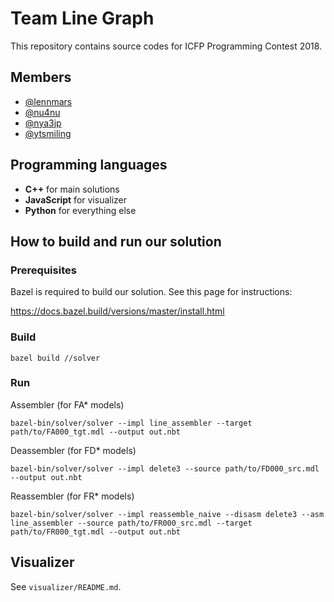 Team Line Graph
===============

This repository contains source codes for ICFP Programming Contest 2018.


Members
-------

- [@lennmars](https://github.com/lennmars)
- [@nu4nu](https://github.com/nu4nu)
- [@nya3jp](https://github.com/nya3jp)
- [@ytsmiling](https://github.com/ytsmiling)


Programming languages
---------------------

- **C++** for main solutions
- **JavaScript** for visualizer
- **Python** for everything else


How to build and run our solution
---------------------------------

### Prerequisites

Bazel is required to build our solution. See this page for instructions:

https://docs.bazel.build/versions/master/install.html

### Build

```
bazel build //solver
```

### Run

Assembler (for FA* models)

```
bazel-bin/solver/solver --impl line_assembler --target path/to/FA000_tgt.mdl --output out.nbt
```

Deassembler (for FD* models)
```
bazel-bin/solver/solver --impl delete3 --source path/to/FD000_src.mdl --output out.nbt
```

Reassembler (for FR* models)
```
bazel-bin/solver/solver --impl reassemble_naive --disasm delete3 --asm line_assembler --source path/to/FR000_src.mdl --target path/to/FR000_tgt.mdl --output out.nbt
```

Visualizer
----------

See `visualizer/README.md`.
